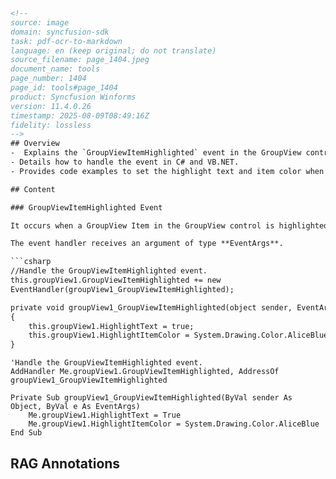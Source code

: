 ```html
<!-- 
source: image
domain: syncfusion-sdk
task: pdf-ocr-to-markdown
language: en (keep original; do not translate)
source_filename: page_1404.jpeg
document_name: tools
page_number: 1404
page_id: tools#page_1404
product: Syncfusion Winforms
version: 11.4.0.26
timestamp: 2025-08-09T08:49:16Z
fidelity: lossless
--> 
## Overview
-  Explains the `GroupViewItemHighlighted` event in the GroupView control.
- Details how to handle the event in C# and VB.NET.
- Provides code examples to set the highlight text and item color when an item is highlighted.

## Content

### GroupViewItemHighlighted Event

It occurs when a GroupView Item in the GroupView control is highlighted.

The event handler receives an argument of type **EventArgs**.

```csharp
//Handle the GroupViewItemHighlighted event.
this.groupView1.GroupViewItemHighlighted += new
EventHandler(groupView1_GroupViewItemHighlighted);

private void groupView1_GroupViewItemHighlighted(object sender, EventArgs e)
{
    this.groupView1.HighlightText = true;
    this.groupView1.HighlightItemColor = System.Drawing.Color.AliceBlue;
}
```

```vbnet
'Handle the GroupViewItemHighlighted event.
AddHandler Me.groupView1.GroupViewItemHighlighted, AddressOf
groupView1_GroupViewItemHighlighted

Private Sub groupView1_GroupViewItemHighlighted(ByVal sender As Object, ByVal e As EventArgs)
    Me.groupView1.HighlightText = True
    Me.groupView1.HighlightItemColor = System.Drawing.Color.AliceBlue
End Sub
```

## RAG Annotations
<!-- tags: [GroupView, Control, Event, GroupViewItemHighlighted, WinForms, Syncfusion, C#, VB.NET] keywords: [GroupView, ItemHighlighted, HighlightText, HighlightItemColor] -->
```
